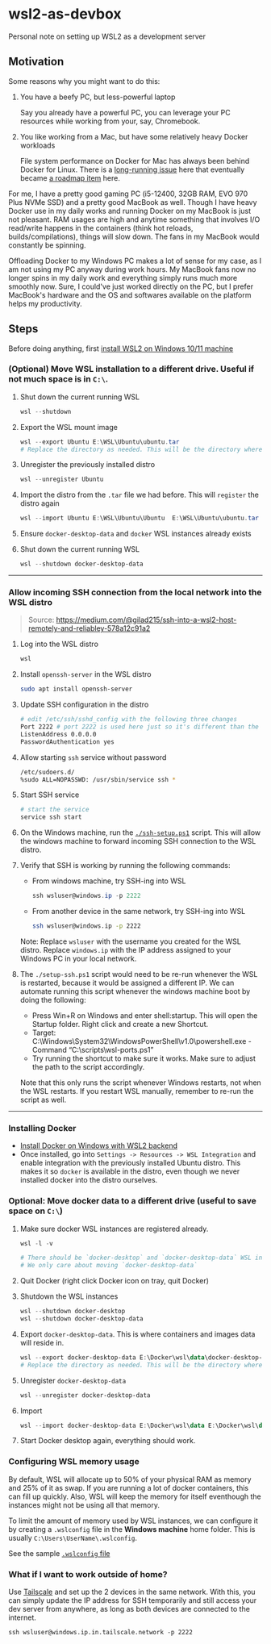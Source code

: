 # wsl2-as-devbox
Personal note on setting up WSL2 as a development server

## Motivation
Some reasons why you might want to do this:

1. You have a beefy PC, but less-powerful laptop
   
    Say you already have a powerful PC, you can leverage your PC resources while working from your, say, Chromebook.

2. You like working from a Mac, but have some relatively heavy Docker workloads
   
    File system performance on Docker for Mac has always been behind Docker for Linux. There is a [long-running issue](https://github.com/docker/for-mac/issues/1592) here that eventually became [a roadmap item](https://github.com/docker/roadmap/issues/7) here.

For me, I have a pretty good gaming PC (i5-12400, 32GB RAM, EVO 970 Plus NVMe SSD) and a pretty good MacBook as well. Though I have heavy Docker use in my daily works and running Docker on my MacBook is just not pleasant. RAM usages are high and anytime something that involves I/O read/write happens in the containers (think hot reloads, builds/compilations), things will slow down. The fans in my MacBook would constantly be spinning. 

Offloading Docker to my Windows PC makes a lot of sense for my case, as I am not using my PC anyway during work hours. My MacBook fans now no longer spins in my daily work and everything simply runs much more smoothly now. Sure, I could've just worked directly on the PC, but I prefer MacBook's hardware and the OS and softwares available on the platform helps my productivity.


## Steps

Before doing anything, first [install WSL2 on Windows 10/11 machine](https://ubuntu.com/tutorials/install-ubuntu-on-wsl2-on-windows-10#1-overview)

### (Optional) Move WSL installation to a different drive. Useful if not much space is in `C:\`.
1. Shut down the current running WSL
    ```powershell
    wsl --shutdown
    ```

2. Export the WSL mount image
    ```powershell
    wsl --export Ubuntu E:\WSL\Ubuntu\ubuntu.tar 
    # Replace the directory as needed. This will be the directory where the WSL distro disk will be mounted
    ```

3. Unregister the previously installed distro
    ```powershell
    wsl --unregister Ubuntu
    ```

4. Import the distro from the `.tar` file we had before. This will `register` the distro again
    ```powershell
    wsl --import Ubuntu E:\WSL\Ubuntu\Ubuntu  E:\WSL\Ubuntu\ubuntu.tar --version 2
    ```

5. Ensure `docker-desktop-data` and `docker` WSL instances already exists

6. Shut down the current running WSL
    ```powershell
    wsl --shutdown docker-desktop-data
    ```

---

### Allow incoming SSH connection from the local network into the WSL distro
> Source: https://medium.com/@gilad215/ssh-into-a-wsl2-host-remotely-and-reliabley-578a12c91a2

1. Log into the WSL distro
    ```powershell
    wsl
    ```

2. Install `openssh-server` in the WSL distro
    ```sh
    sudo apt install openssh-server
    ```

3. Update SSH configuration in the distro
    ```sh
    # edit /etc/ssh/sshd_config with the following three changes
    Port 2222 # port 2222 is used here just so it's different than the default port 22, but still easy to remember
    ListenAddress 0.0.0.0
    PasswordAuthentication yes
    ```

4. Allow starting `ssh` service without password
    ```sh
    /etc/sudoers.d/
    %sudo ALL=NOPASSWD: /usr/sbin/service ssh *
    ```

5. Start SSH service
    ```sh
    # start the service
    service ssh start
    ```

6. On the Windows machine, run the [`./ssh-setup.ps1`](./ssh-setup.ps1) script. This will allow the windows machine to forward incoming SSH connection to the WSL distro.

7. Verify that SSH is working by running the following commands:
   - From windows machine, try SSH-ing into WSL
     ```powershell
     ssh wsluser@windows.ip -p 2222
     ```
   - From another device in the same network, try SSH-ing into WSL
     ```sh
     ssh wsluser@windows.ip -p 2222
     ```
   Note: Replace `wsluser` with the username you created for the WSL distro. Replace `windows.ip` with the IP address assigned to your Windows PC in your local network. 

8. The `./setup-ssh.ps1` script would need to be re-run whenever the WSL is restarted, because it would be assigned a different IP. We can automate running this script whenever the windows machine boot by doing the following:
    - Press Win+R on Windows and enter shell:startup. This will open the Startup folder. Right click and create a new Shortcut.
    - Target: C:\Windows\System32\WindowsPowerShell\v1.0\powershell.exe -Command “C:\scripts\wsl-ports.ps1”
    - Try running the shortcut to make sure it works. Make sure to adjust the path to the script accordingly.
   
    Note that this only runs the script whenever Windows restarts, not when the WSL restarts. If you restart WSL manually, remember to re-run the script as well.
 
---

### Installing Docker
- [Install Docker on Windows with WSL2 backend](https://docs.docker.com/desktop/install/windows-install/)
- Once installed, go into `Settings -> Resources -> WSL Integration` and enable integration with the previously installed Ubuntu distro. This makes it so `docker` is available in the distro, even though we never installed docker into the distro ourselves.

### Optional: Move docker data to a different drive (useful to save space on `C:\`)
1. Make sure docker WSL instances are registered already.
    ```powershell
    wsl -l -v

    # There should be `docker-desktop` and `docker-desktop-data` WSL instances in the output
    # We only care about moving `docker-desktop-data`
    ```

2. Quit Docker (right click Docker icon on tray, quit Docker)

3. Shutdown the WSL instances
    ```powershell
    wsl --shutdown docker-desktop
    wsl --shutdown docker-desktop-data
    ```

4. Export `docker-desktop-data`. This is where containers and images data will reside in.
    ```powershell
    wsl --export docker-desktop-data E:\Docker\wsl\data\docker-desktop-data.tar 
    # Replace the directory as needed. This will be the directory where Docker's images and data are stored
    ```

5. Unregister `docker-desktop-data`
    ```powershell
    wsl --unregister docker-desktop-data
    ```

6. Import
    ```powershell
    wsl --import docker-desktop-data E:\Docker\wsl\data E:\Docker\wsl\data\docker-desktop-data.tar  --version 2
    ```

7. Start Docker desktop again, everything should work.

### Configuring WSL memory usage
By default, WSL will allocate up to 50% of your physical RAM as memory and 25% of it as swap. If you are running a lot of docker containers, this can fill up quickly. Also, WSL will keep the memory for itself eventhough the instances might not be using all that memory.

To limit the amount of memory used by WSL instances, we can configure it by creating a `.wslconfig` file in the **Windows machine** home folder. This is usually `C:\Users\UserName\.wslconfig`.

See the sample [`.wslconfig` file](./.wslconfig)

### What if I want to work outside of home?
Use [Tailscale](https://tailscale.com/) and set up the 2 devices in the same network. With this, you can simply update the IP address for SSH temporarily and still access your dev server from anywhere, as long as both devices are connected to the internet.

```shell
ssh wsluser@windows.ip.in.tailscale.network -p 2222 
```
